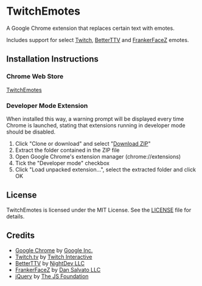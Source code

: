 # TwitchEmotes

A Google Chrome extension that replaces certain text with emotes.

Includes support for select [Twitch](https://www.twitch.tv), [BetterTTV](https://nightdev.com/betterttv) and [FrankerFaceZ](https://www.frankerfacez.com) emotes.

## Installation Instructions

### Chrome Web Store

[TwitchEmotes](https://chrome.google.com/webstore/detail/kjjlajpjmldgolobcakncgeoaofcgkom)

### Developer Mode Extension

When installed this way, a warning prompt will be displayed every time Chrome is launched, stating that extensions running in developer mode should be disabled.

1. Click "Clone or download" and select "[Download ZIP](https://github.com/Phineas05/TwitchEmotes/archive/master.zip)"
2. Extract the folder contained in the ZIP file
3. Open Google Chrome's extension manager (chrome://extensions)
4. Tick the "Developer mode" checkbox
5. Click "Load unpacked extension...", select the extracted folder and click OK

## License

TwitchEmotes is licensed under the MIT License. See the [LICENSE](https://github.com/Phineas05/TwitchEmotes/blob/master/LICENSE) file for details.

## Credits

* [Google Chrome](https://www.google.com/chrome) by [Google Inc.](https://www.google.com/about)
* [Twitch.tv](https://www.twitch.tv) by [Twitch Interactive](https://www.twitch.tv/p/about)
* [BetterTTV](https://nightdev.com/betterttv) by [NightDev LLC](https://nightdev.com)
* [FrankerFaceZ](https://www.frankerfacez.com) by [Dan Salvato LLC](https://www.frankerfacez.com/contact)
* [jQuery](https://jquery.com) by [The JS Foundation](https://js.foundation/about)